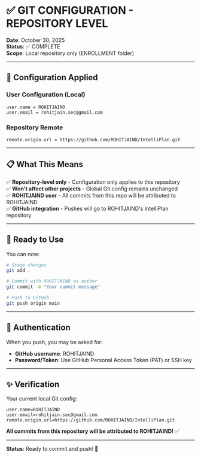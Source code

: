 # ✅ GIT CONFIGURATION - REPOSITORY LEVEL

**Date**: October 30, 2025  
**Status**: ✅ COMPLETE  
**Scope**: Local repository only (ENROLLMENT folder)  

---

## 🔧 Configuration Applied

### User Configuration (Local)
```
user.name = ROHITJAIND
user.email = rohitjain.sec@gmail.com
```

### Repository Remote
```
remote.origin.url = https://github.com/ROHITJAIND/IntelliPlan.git
```

---

## 📋 What This Means

✅ **Repository-level only** - Configuration only applies to this repository  
✅ **Won't affect other projects** - Global Git config remains unchanged  
✅ **ROHITJAIND user** - All commits from this repo will be attributed to ROHITJAIND  
✅ **GitHub integration** - Pushes will go to ROHITJAIND's IntelliPlan repository  

---

## 🚀 Ready to Use

You can now:

```bash
# Stage changes
git add .

# Commit with ROHITJAIND as author
git commit -m "Your commit message"

# Push to GitHub
git push origin main
```

---

## 🔐 Authentication

When you push, you may be asked for:
- **GitHub username**: ROHITJAIND
- **Password/Token**: Use GitHub Personal Access Token (PAT) or SSH key

---

## ✨ Verification

Your current local Git config:
```
user.name=ROHITJAIND
user.email=rohitjain.sec@gmail.com
remote.origin.url=https://github.com/ROHITJAIND/IntelliPlan.git
```

**All commits from this repository will be attributed to ROHITJAIND!** ✅

---

**Status**: Ready to commit and push! 🚀
